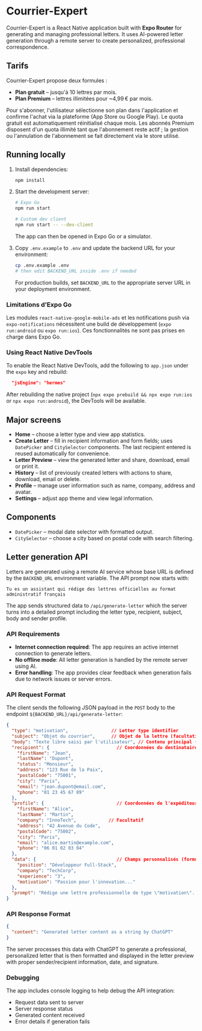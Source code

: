 # Courrier-Expert

Courrier-Expert is a React Native application built with **Expo Router** for generating and managing professional letters. It uses AI-powered letter generation through a remote server to create personalized, professional correspondence.

## Tarifs

Courrier-Expert propose deux formules :

* **Plan gratuit** – jusqu'à 10 lettres par mois.
* **Plan Premium** – lettres illimitées pour ~4,99 € par mois.

Pour s'abonner, l'utilisateur sélectionne son plan dans l'application et confirme l'achat via la plateforme (App Store ou Google Play). Le quota gratuit est automatiquement réinitialisé chaque mois. Les abonnés Premium disposent d'un quota illimité tant que l'abonnement reste actif ; la gestion ou l'annulation de l'abonnement se fait directement via le store utilisé.

## Running locally

1. Install dependencies:

   ```bash
   npm install
   ```

2. Start the development server:

   ```bash
   # Expo Go
   npm run start

   # Custom dev client
   npm run start -- --dev-client
   ```

   The app can then be opened in Expo Go or a simulator.

3. Copy `.env.example` to `.env` and update the backend URL for your environment:

   ```bash
   cp .env.example .env
   # then edit BACKEND_URL inside .env if needed
   ```

   For production builds, set `BACKEND_URL` to the appropriate server URL in your deployment environment.

### Limitations d’Expo Go

Les modules `react-native-google-mobile-ads` et les notifications push via `expo-notifications` nécessitent une build de développement (`expo run:android` ou `expo run:ios`). Ces fonctionnalités ne sont pas prises en charge dans Expo Go.


### Using React Native DevTools

To enable the React Native DevTools, add the following to `app.json` under the `expo` key and rebuild:

```json
  "jsEngine": "hermes"
```

After rebuilding the native project (`npx expo prebuild && npx expo run:ios` or `npx expo run:android`), the DevTools will be available.

## Major screens

* **Home** – choose a letter type and view app statistics.
* **Create Letter** – fill in recipient information and form fields; uses `DatePicker` and `CitySelector` components. The last recipient entered is reused automatically for convenience.
* **Letter Preview** – view the generated letter and share, download, email or print it.
* **History** – list of previously created letters with actions to share, download, email or delete.
* **Profile** – manage user information such as name, company, address and avatar.
* **Settings** – adjust app theme and view legal information.

## Components

* `DatePicker` – modal date selector with formatted output.
* `CitySelector` – choose a city based on postal code with search filtering.

## Letter generation API

Letters are generated using a remote AI service whose base URL is defined by the `BACKEND_URL` environment variable. The API prompt now starts with:

```
Tu es un assistant qui rédige des lettres officielles au format administratif français
```

The app sends structured data to `/api/generate-letter` which the server turns into a detailed prompt including the letter type, recipient, subject, body and sender profile.

### API Requirements

* **Internet connection required**: The app requires an active internet connection to generate letters.
* **No offline mode**: All letter generation is handled by the remote server using AI.
* **Error handling**: The app provides clear feedback when generation fails due to network issues or server errors.

### API Request Format

The client sends the following JSON payload in the `POST` body to the endpoint `${BACKEND_URL}/api/generate-letter`:

```json
{
  "type": "motivation",                // Letter type identifier
  "subject": "Objet du courrier",      // Objet de la lettre (facultatif)
  "body": "Texte libre saisi par l'utilisateur", // Contenu principal (facultatif)
  "recipient": {                         // Coordonnées du destinataire
    "firstName": "Jean",
    "lastName": "Dupont",
    "status": "Monsieur",
    "address": "123 Rue de la Paix",
    "postalCode": "75001",
    "city": "Paris",
    "email": "jean.dupont@email.com",
    "phone": "01 23 45 67 89"
  },
  "profile": {                           // Coordonnées de l'expéditeur (profil utilisateur)
    "firstName": "Alice",
    "lastName": "Martin",
    "company": "InnoTech",            // Facultatif
    "address": "42 Avenue du Code",
    "postalCode": "75002",
    "city": "Paris",
    "email": "alice.martin@example.com",
    "phone": "06 01 02 03 04"
  },
  "data": {                              // Champs personnalisés (formulaires dynamiques)
    "position": "Développeur Full-Stack",
    "company": "TechCorp",
    "experience": "3",
    "motivation": "Passion pour l'innovation..."
  },
  "prompt": "Rédige une lettre professionnelle de type \"motivation\"..." // Prompt brut optionnel
}
```

### API Response Format

```json
{
  "content": "Generated letter content as a string by ChatGPT"
}
```

The server processes this data with ChatGPT to generate a professional, personalized letter that is then formatted and displayed in the letter preview with proper sender/recipient information, date, and signature.

### Debugging

The app includes console logging to help debug the API integration:

* Request data sent to server
* Server response status
* Generated content received
* Error details if generation fails
